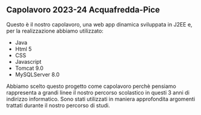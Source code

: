 ## Capolavoro 2023-24 Acquafredda-Pice

Questo è il nostro capolavoro, una web app dinamica sviluppata in J2EE e, per la realizzazione abbiamo utilizzato:
- Java
- Html 5
- CSS
- Javascript
- Tomcat 9.0
- MySQLServer 8.0

Abbiamo scelto questo progetto come capolavoro perchè pensiamo rappresenta a grandi linee il nostro percorso scolastico in questi 3 anni di indirizzo informatico. Sono stati utilizzati in maniera approfondita argomenti trattati durante il nostro percorso di studi.
